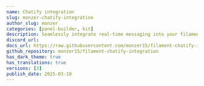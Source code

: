 ```yaml
---
name: Chatify integration
slug: monzer-chatify-integration
author_slug: monzer
categories: [panel-builder, kit]
description: Seamlessly integrate real-time messaging into your filament application.
discord_url: 
docs_url: https://raw.githubusercontent.com/monzer15/filament-chatify-integration/main/README.md
github_repository: monzer15/filament-chatify-integration
has_dark_theme: true
has_translations: true
versions: [3]
publish_date: 2025-03-10
---
```

